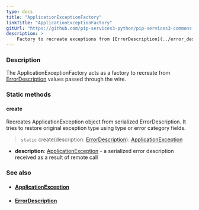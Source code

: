 ```yaml
---
type: docs
title: "ApplicationExceptionFactory"
linkTitle: "ApplicationExceptionFactory"
gitUrl: "https://github.com/pip-services3-python/pip-services3-commons-python"
description: >
    Factory to recreate exceptions from [ErrorDescription](../error_description) values passed through the wire.
---
```


### Description

The ApplicationExceptionFactory acts as a factory to recreate from [ErrorDescription](../error_description) values passed through the wire.

### Static methods

#### create
Recreates ApplicationException object from serialized ErrorDescription.
It tries to restore original exception type using type or error category fields.

> `static` create(description: [ErrorDescription](../error_description)): [ApplicationException](../application_exception)

- **description**: [ApplicationException](../application_exception) - a serialized error description received as a result of remote call

### See also
- #### [ApplicationException](../application_exception)
- #### [ErrorDescription](../error_description)
